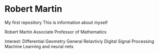 # Robert Martin
My first repository
This is information about myself

Robert Martin
Associate Professor of Mathematics

Interest:
Differential Geometry
General Relavtiviy
Digital Signal Processing
Machine Learning and neural nets
